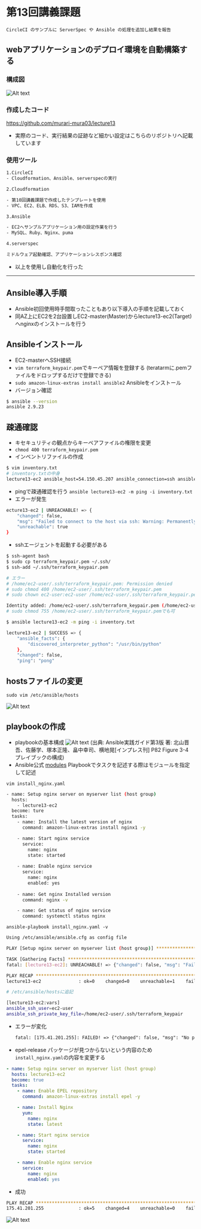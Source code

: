 # 第13回講義課題

```text
CircleCI のサンプルに ServerSpec や Ansible の処理を追加し結果を報告
```

## webアプリケーションのデプロイ環境を自動構築する

### 構成図

![Alt text](images13/1301.jpg)

### 作成したコード

https://github.com/murari-mura03/lecture13

- 実際のコード、実行結果の証跡など細かい設定はこちらのリポジトリへ記載しています

### 使用ツール

```sh
1.CircleCI
- Cloudformation、Ansible、serverspecの実行

2.Cloudformation

- 第10回講義課題で作成したテンプレートを使用
- VPC、EC2、ELB、RDS、S3、IAMを作成

3.Ansible

- EC2へサンプルアプリケーション用の設定作業を行う
- MySQL、Ruby、Nginx、puma

4.serverspec

ミドルウェア起動確認、アプリケーションレスポンス確認
```

- 以上を使用し自動化を行った

---

## Ansible導入手順

- Ansible初回使用時手間取ったこともあり以下導入の手順を記載しておく
- 同AZ上にEC2を2台設置しEC2-master(Master)からlecture13-ec2(Target)へnginxのインストールを行う

## Ansibleインストール

- EC2-masterへSSH接続
- `vim terraform_keypair.pem`でキーペア情報を登録する
  (teratarmに.pemファイルをドロップするだけで登録できる)
- `sudo amazon-linux-extras install ansible2` Ansibleをインストール
- バージョン確認

```sh
$ ansible --version
ansible 2.9.23
```

## 疎通確認

- キセキュリティの観点からキーペアファイルの権限を変更
- `chmod 400 terraform_keypair.pem`
- インベントリファイルの作成
  
```sh
$ vim inventory.txt
# inventory.txtの中身
lecture13-ec2 ansible_host=54.150.45.207 ansible_connection=ssh ansible_user=ec2-user
```

- pingで疎通確認を行う
`ansible lecture13-ec2 -m ping -i inventory.txt`
- エラーが発生

```sh
ecture13-ec2 | UNREACHABLE! => {
    "changed": false,
    "msg": "Failed to connect to the host via ssh: Warning: Permanently added '18.178.240.171' (ECDSA) to the list of known hosts.\r\nPermission denied (publickey,gssapi-keyex,gssapi-with-mic).",
    "unreachable": true
}
```

- sshエージェントを起動する必要がある

```sh
$ ssh-agent bash
$ sudo cp terraform_keypair.pem ~/.ssh/
$ ssh-add ~/.ssh/terraform_keypair.pem

# エラー
# /home/ec2-user/.ssh/terraform_keypair.pem: Permission denied
# sudo chmod 400 /home/ec2-user/.ssh/terraform_keypair.pem
# sudo chown ec2-user:ec2-user /home/ec2-user/.ssh/terraform_keypair.pem

Identity added: /home/ec2-user/.ssh/terraform_keypair.pem (/home/ec2-user/.ssh/terraform_keypair.pem)
# sudo chmod 755 /home/ec2-user/.ssh/terraform_keypair.pemでも可

$ ansible lecture13-ec2 -m ping -i inventory.txt

lecture13-ec2 | SUCCESS => {
    "ansible_facts": {
        "discovered_interpreter_python": "/usr/bin/python"
    },
    "changed": false,
    "ping": "pong"
```

## hostsファイルの変更

`sudo vim /etc/ansible/hosts`

![Alt text](images13/1303.jpg)

## playbookの作成


- playbookの基本構成
![Alt text](images13/1304.jpg)
 (出典: Ansible実践ガイド第3版 著: 北山晋吾、佐藤学、塚本正隆、畠中幸司、横地晃[インプレス刊] P82 Figure 3-4 プレイブックの構成)
- Ansible公式 [modules](https://docs.ansible.com/ansible/latest/module_plugin_guide/index.html) Playbookでタスクを記述する際はモジュールを指定して記述

`vim install_nginx.yaml`

```sh
- name: Setup nginx server on myserver list (host group)
  hosts:
    - lecture13-ec2
  become: ture
  tasks:
    - name: Install the latest version of nginx
      command: amazon-linux-extras install nginx1 -y

    - name: Start nginx service
      service:
        name: nginx
        state: started
        
    - name: Enable nginx service
      service:
        name: nginx
        enabled: yes
        
    - name: Get nginx Installed version
      command: nginx -v

    - name: Get status of nginx service
      command: systemctl status nginx
```

`ansible-playbook install_nginx.yaml -v`

```sh
Using /etc/ansible/ansible.cfg as config file

PLAY [Setup nginx server on myserver list (host group)] ******************************************************

TASK [Gathering Facts] ***************************************************************************************
fatal: [lecture13-ec2]: UNREACHABLE! => {"changed": false, "msg": "Failed to connect to the host via ssh: ssh: Could not resolve hostname lecture13-ec2: Name or service not known", "unreachable": true}

PLAY RECAP ***************************************************************************************************
lecture13-ec2              : ok=0    changed=0    unreachable=1    failed=0    skipped=0    rescued=0    ignored=0
```

```sh
# /etc/ansible/hostsに追記

[lecture13-ec2:vars]
ansible_ssh_user=ec2-user
ansible_ssh_private_key_file=/home/ec2-user/.ssh/terraform_keypair
```

- エラーが変化
  
  ```txt
  fatal: [175.41.201.255]: FAILED! => {"changed": false, "msg": "No package matching 'epel-release' found available, installed or updated", "rc": 126, "results": ["No package matching 'epel-release' found available, installed or updated"]}
  ```

- epel-release パッケージが見つからないという内容のため`install_nginx.yaml`の内容を変更する

```yaml
- name: Setup nginx server on myserver list (host group)
  hosts: lecture13-ec2
  become: true
  tasks:
    - name: Enable EPEL repository
      command: amazon-linux-extras install epel -y

    - name: Install Nginx
      yum:
        name: nginx
        state: latest

    - name: Start nginx service
      service:
        name: nginx
        state: started

    - name: Enable nginx service
      service:
        name: nginx
        enabled: yes
```

- 成功  

```sh
PLAY RECAP *********************************************************************  
175.41.201.255             : ok=5    changed=4    unreachable=0    failed=0    skipped=0    rescued=0    ignored=0
```

![Alt text](images13/1302.jpg)
